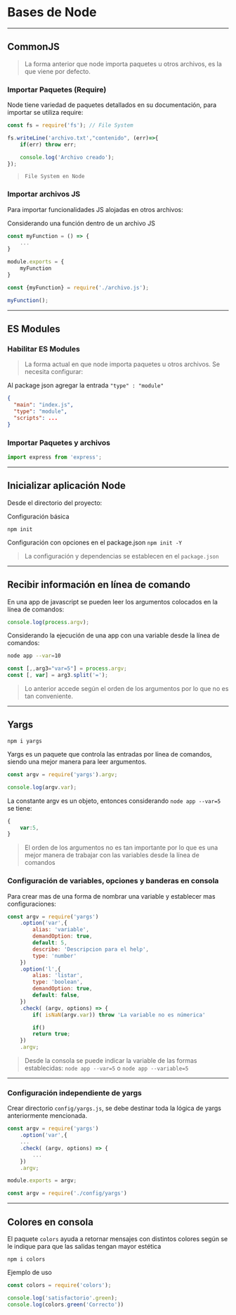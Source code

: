 # Bases de Node

---

## CommonJS

> La forma anterior que node importa paquetes u otros archivos, es la que viene por defecto.

### Importar Paquetes (Require)

Node tiene variedad de paquetes detallados en su documentación, para importar se utiliza require:

```js
const fs = require('fs'); // File System

fs.writeLine('archivo.txt',"contenido", (err)=>{
    if(err) throw err;

    console.log('Archivo creado');
});
```

> `File System en Node`

### Importar archivos JS

Para importar funcionalidades JS alojadas en otros archivos:

Considerando una función dentro de un archivo JS

```js title="Archivo Secundario JS"
const myFunction = () => {
    ...
} 

module.exports = {
    myFunction
}
```

```js title="Archivo principal JS"
const {myFunction} = require('./archivo.js');

myFunction();
```

---

## ES Modules

### Habilitar ES Modules

> La forma actual en que node importa paquetes u otros archivos. Se necesita configurar:

Al package json agregar la entrada `"type" : "module"`

```json title="package.json"
{
  "main": "index.js",
  "type": "module",
  "scripts": ...
}
```

### Importar Paquetes y archivos

```js title="Importación ES Modules"
import express from 'express';
```

---

## Inicializar aplicación Node

Desde el directorio del proyecto:

Configuración básica

```npm init```

Configuración con opciones en el package.json
```npm init -Y```

> La configuración y dependencias se establecen en el `package.json`

---

## Recibir información en línea de comando

En una app de javascript se pueden leer los argumentos colocados en la línea de comandos:

```js
console.log(process.argv);
```

Considerando la ejecución de una app con una variable desde la línea de comandos:

```bash
node app --var=10
```
```js
const [,,arg3="var=5"] = process.argv;
const [, var] = arg3.split('=');
```

> Lo anterior accede según el orden de los argumentos por lo que no es tan conveniente.


---

## Yargs

```npm i yargs```

Yargs es un paquete que controla las entradas por línea de comandos, siendo una mejor manera para leer argumentos.

```js title="Utilizando Yargs"
const argv = require('yargs').argv;

console.log(argv.var);
```

La constante argv es un objeto, entonces considerando ```node app --var=5``` se tiene:

```js
{
    var:5,
}
```

> El orden de los argumentos no es tan importante por lo que es una mejor manera de trabajar con las variables desde la línea de comandos

### Configuración de variables, opciones y banderas en consola

Para crear mas de una forma de nombrar una variable y establecer mas configuraciones:

```js
const argv = require('yargs')
    .option('var',{
        alias: 'variable',
        demandOption: true,
        default: 5,
        describe: 'Descripcion para el help',
        type: 'number'
    })
    .option('l',{
        alias: 'listar',
        type: 'boolean',
        demandOption: true,
        default: false,
    })
    .check( (argv, options) => {
        if( isNaN(argv.var)) throw 'La variable no es númerica' 

        if()
        return true;
    })
    .argv;
```

> Desde la consola se puede indicar la variable de las formas establecidas: `node app --var=5` o `node app --variable=5`


---

### Configuración independiente de yargs

Crear directorio `config/yargs.js`, se debe destinar toda la lógica de yargs anteriormente mencionada.

```js title="config/yargs.js"
const argv = require('yargs')
    .option('var',{
    ...
    .check( (argv, options) => {
        ...
    })
    .argv;

module.exports = argv;
```

```js
const argv = require('./config/yargs')
```

---

## Colores en consola

El paquete `colors` ayuda a retornar mensajes con distintos colores según se le indique para que las salidas tengan mayor estética

```npm i colors```

Ejemplo de uso

```js
const colors = require('colors');

console.log('satisfactorio'.green);
console.log(colors.green('Correcto'))
```
